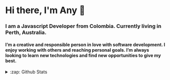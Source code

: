 # Hi there, I'm Any 👋

### I am a Javascript Developer from Colombia. Currently living in Perth, Australia.

#### I’m a creative and responsible person in love with software development. I enjoy working with others and reaching personal goals. I’m always looking to learn new technologies and find new opportunities to give my best.


<details>
  <summary>:zap: Github Stats</summary>

  <img align="left" alt="codeSTACKr's Github Stats" src="https://github-readme-stats.codestackr.vercel.app/api?username=anibalajt&show_icons=true&hide_border=true" />

</details>

[website]: https://anibalajt.github.com
[twitter]: https://twitter.com/anibalajt
[instagram]: https://instagram.com/anibalajt
[linkedin]: https://linkedin.com/in/anibalajt
